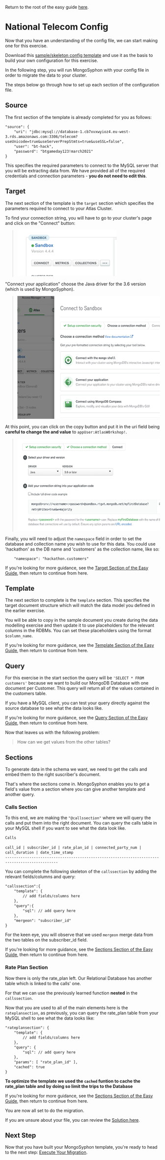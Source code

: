 Return to the root of the easy guide [here](..).

# National Telecom Config
Now that you have an understanding of the config file, we can start making one for this exercise.

Download this [sample/skeleton config template](https://github.com/mcinteerj/rdbms-mdb-migration-workshop/blob/main/resources/template-config.json) and use it as the basis to build your own configuration for this exercise. 

In the following step, you will run MongoSyphon with your config file in order to migrate the data to your cluster.

The steps below go through how to set up each section of the configuration file. 

## Source
The first section of the template is already completed for you as follows:
```
"source": {
    "uri": "jdbc:mysql://database-1.cb7xvxwyioz4.eu-west-3.rds.amazonaws.com:3306/telecom?useUnicode=true&useServerPrepStmts=true&useSSL=false",
    "user": "bt-hack",
    "password": "btgameday123!march2021"
}
```

This specifies the required parameters to connect to the MySQL server that you will be extracting data from. We have provided all of the required credentials and connection parameters - **you do not need to edit this**.

## Target
The next section of the template is the `target` section which specifies the parameters required to connect to your Atlas Cluster.

To find your connection string, you will have to go to your cluster's page and click on the "Connect" button:

> <img src="./images/connect.png" height="150">

"Connect your application" choose the Java driver for the 3.6 version (which is used by MongoSyphon). 

> <img src="./images/connectapp.png" height="400">

At this point, you can click on the copy button and put it in the uri field being **careful to change the <user> and <password> value** to `appUser:AtlasW0rkshop!`.

> <img src="./images/uri.png" height="300">

Finally, you will need to adjust the `namespace` field in order to set the database and collection name you wish to use for this data. You could use 'hackathon' as the DB name and 'customers' as the collection name, like so:
```
    "namespace": "hackathon.customers"
```

If you're looking for more guidance, see the [Target Section of the Easy Guide](../../easy/data-migration/intro-mongosyphon.md#target), then return to continue from here. 

## Template

The next section to complete is the `template` section. This specifies the target document structure which will match the data model you defined in the earlier exercise. 

You will be able to copy in the sample document you create during the data modelling exercise and then update it to use placeholders for the relevant columns in the RDBMs. You can set these placeholders using the format `$column_name`.

If you're looking for more guidance, see the [Template Section of the Easy Guide](../../easy/data-migration/intro-mongosyphon.md#template), then return to continue from here.

## Query

For this exercise in the start section the query will be `'SELECT * FROM customers'` because we want to build our MongoDB Database with one document per Customer. This query will return all of the values contained in the customers table.

If you have a MySQL client, you can test your query directly against the source database to see what the data looks like.

If you're looking for more guidance, see the [Query Section of the Easy Guide](../../easy/data-migration/intro-mongosyphon.md#query), then return to continue from here.

Now that leaves us with the following problem:

> How can we get values from the other tables?

## Sections
To generate data in the schema we want, we need to get the calls and embed them to the right suscriber's document.

That's where the sections come in. MongoSyphon enables you to get a field's value from a section where you can give another template and another query.

### Calls Section
To this end, we are making the `"@callssection"` where we will query the calls and put them into the right document. You can query the calls table in your MySQL shell if you want to see what the data look like.

```
Calls

call_id | subscriber_id | rate_plan_id | connected_party_num | call_duration | date_time_stamp
----------------------------------------------------------------------------------------------
```

You can complete the following skeleton of the `callssection` by adding the relevant fields/columns and query:

```
"callssection":{
	"template": {
        // add fields/columns here
	},
	"query":{
        "sql": // add query here
	},
	"mergeon": "subscriber_id"
}
```

For the keen eye, you will observe that we used `mergeon` merge data from the two tables on the subscriber_id field.

If you're looking for more guidance, see the [Sections Section of the Easy Guide](../../easy/data-migration/intro-mongosyphon.md#sections), then return to continue from here.

### Rate Plan Section
Now there is only the rate_plan left. Our Relational Database has another table which is linked to the calls' one.

For that we can use the previously learned function **nested** in the `callssection`.

Now that you are used to all of the main elements here is the `rateplansection`, as previously, you can query the rate_plan table from your MySQL shell to see what the data looks like:

```
"rateplansection": {
    "template": {
        // add fields/columns here
    },
    "query": {
        "sql": // add query here
    },
    "params": [ "rate_plan_id" ],
    "cached": true
}
```
**To optimize the template we used the ```cached``` funtion to cache the rate_plan table and by doing so limit the trips to the Database**

If you're looking for more guidance, see the [Sections Section of the Easy Guide](../../easy/data-migration/intro-mongosyphon.md#sections), then return to continue from here.

You are now all set to do the migration.

If you are unsure about your file, you can review the [Solution here](https://github.com/mcinteerj/rdbms-mdb-migration-workshop/blob/main/guides/solutions/data-migration/data-migration-solution.json).

## Next Step

Now that you have built your MongoSyphon template, you're ready to head to the next step: [Execute Your Migration](execute-migration.md).